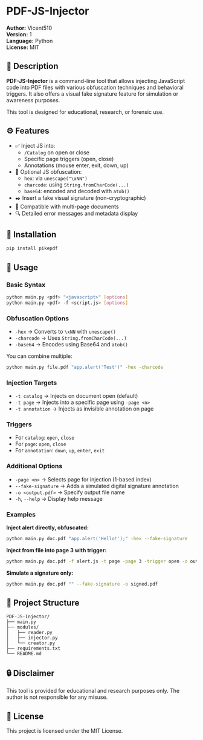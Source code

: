 # PDF-JS-Injector

**Author:** Vicent510  
**Version:** 1  
**Language:** Python  
**License:** MIT

## 📌 Description

**PDF-JS-Injector** is a command-line tool that allows injecting JavaScript code into PDF files with various obfuscation techniques and behavioral triggers. It also offers a visual fake signature feature for simulation or awareness purposes.

This tool is designed for educational, research, or forensic use.

## ⚙️ Features

- ✅ Inject JS into:
  - `/Catalog` on open or close
  - Specific page triggers (open, close)
  - Annotations (mouse enter, exit, down, up)
- 🔐 Optional JS obfuscation:
  - `hex`: via `unescape("\xNN")`
  - `charcode`: using `String.fromCharCode(...)`
  - `base64`: encoded and decoded with `atob()`
- ✒️ Insert a fake visual signature (non-cryptographic)
- 📄 Compatible with multi-page documents
- 🔍 Detailed error messages and metadata display

## 🧪 Installation

```bash
pip install pikepdf
```

## 🚀 Usage

### Basic Syntax
```bash
python main.py <pdf> "<javascript>" [options]
python main.py <pdf> -f <script.js> [options]
```

### Obfuscation Options

- `-hex` → Converts to `\xNN` with `unescape()`
- `-charcode` → Uses `String.fromCharCode(...)`
- `-base64` → Encodes using Base64 and `atob()`

You can combine multiple:
```bash
python main.py file.pdf "app.alert('Test')" -hex -charcode
```

### Injection Targets

- `-t catalog` → Injects on document open (default)
- `-t page` → Injects into a specific page using `-page <n>`
- `-t annotation` → Injects as invisible annotation on page

### Triggers

- For `catalog`: `open`, `close`
- For `page`: `open`, `close`
- For `annotation`: `down`, `up`, `enter`, `exit`

### Additional Options

- `-page <n>` → Selects page for injection (1-based index)
- `--fake-signature` → Adds a simulated digital signature annotation
- `-o <output.pdf>` → Specify output file name
- `-h`, `--help` → Display help message

### Examples

**Inject alert directly, obfuscated:**
```bash
python main.py doc.pdf "app.alert('Hello!');" -hex --fake-signature
```

**Inject from file into page 3 with trigger:**
```bash
python main.py doc.pdf -f alert.js -t page -page 3 -trigger open -o out.pdf
```

**Simulate a signature only:**
```bash
python main.py doc.pdf "" --fake-signature -o signed.pdf
```

## 📂 Project Structure
```
PDF-JS-Injector/
├── main.py
├── modules/
│   ├── reader.py
│   ├── injector.py
│   └── creator.py
├── requirements.txt
└── README.md
```

## 🔒 Disclaimer

This tool is provided for educational and research purposes only. The author is not responsible for any misuse.

## 📜 License

This project is licensed under the MIT License.
